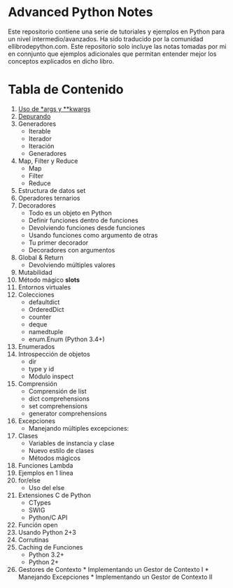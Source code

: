 # Advanced Python Notes

Este repositorio contiene una serie de tutoriales y ejemplos en Python para un nivel intermedio/avanzados. Ha sido traducido por la comunidad ellibrodepython.com. Este repositorio solo incluye las notas tomadas por mi en connjunto que ejemplos adicionales que permitan entender mejor los conceptos explicados en dicho libro. 

# Tabla de Contenido

1. [Uso de *args y **kwargs](https://github.com/FernandoDorado/Advanced-Python-Notes/blob/main/1%20-%20Uso%20args%20y%20kwargs.ipynb)
2. [Depurando](https://github.com/FernandoDorado/Advanced-Python-Notes/blob/main/2%20-%20Depurando.ipynb)
3. Generadores
    * Iterable
    * Iterador
    * Iteración
    * Generadores
4. Map, Filter y Reduce
    * Map
    * Filter
    * Reduce
5. Estructura de datos set
6. Operadores ternarios
7. Decoradores
    * Todo es un objeto en Python
    * Definir funciones dentro de funciones
    * Devolviendo funciones desde funciones
    * Usando funciones como argumento de otras
    * Tu primer decorador
    * Decoradores con argumentos
8. Global & Return
    * Devolviendo múltiples valores
9. Mutabilidad
10. Método mágico __slots__
11. Entornos virtuales
12. Colecciones
    * defaultdict
    * OrderedDict
    * counter
    * deque
    * namedtuple
    * enum.Enum (Python 3.4+)
13. Enumerados
14. Introspección de objetos
    * dir
    * type y id
    * Módulo inspect
15. Comprensión
    * Comprensión de list
    * dict comprehensions
    * set comprehensions
    * generator comprehensions
16. Excepciones
    * Manejando múltiples excepciones:
17. Clases
    * Variables de instancia y clase
    * Nuevo estilo de clases
    * Métodos mágicos
18. Funciones Lambda
19. Ejemplos en 1 línea
20. for/else
    * Uso del else
21. Extensiones C de Python
    * CTypes
    * SWIG
    * Python/C API
22. Función open
23. Usando Python 2+3
24. Corrutinas
25. Caching de Funciones
    * Python 3.2+
    * Python 2+
26.  Gestores de Contexto
    * Implementando un Gestor de Contexto I
    * Manejando Excepciones
    * Implementando un Gestor de Contexto II